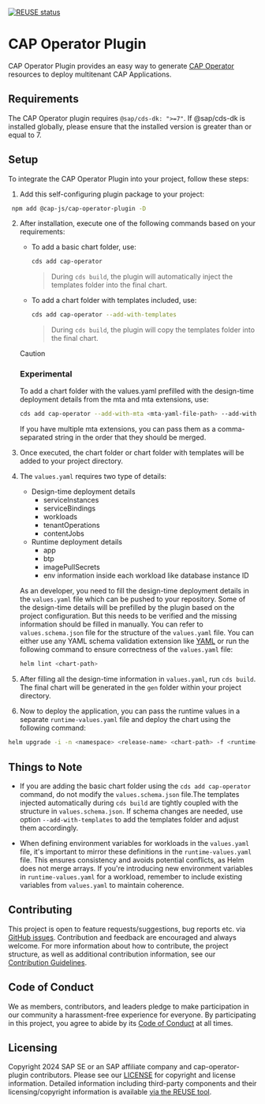 [![REUSE status](https://api.reuse.software/badge/github.com/cap-js/cap-operator-plugin)](https://api.reuse.software/info/github.com/cap-js/cap-operator-plugin)

# CAP Operator Plugin

CAP Operator Plugin provides an easy way to generate [CAP Operator](https://sap.github.io/cap-operator/) resources to deploy multitenant CAP Applications.

## Requirements

The CAP Operator plugin requires `@sap/cds-dk: ">=7"`. If @sap/cds-dk is installed globally, please ensure that the installed version is greater than or equal to 7.

## Setup

To integrate the CAP Operator Plugin into your project, follow these steps:

1. Add this self-configuring plugin package to your project:

```sh
 npm add @cap-js/cap-operator-plugin -D
```

2. After installation, execute one of the following commands based on your requirements:

    * To add a basic chart folder, use:
        ```sh
        cds add cap-operator
        ```
        > During `cds build`, the plugin will automatically inject the templates folder into the final chart.

    * To add a chart folder with templates included, use:
        ```sh
        cds add cap-operator --add-with-templates
        ```
        > During `cds build`, the plugin will copy the templates folder into the final chart.

    > [!CAUTION]
    > ### Experimental
    > To add a chart folder with the values.yaml prefilled with the design-time deployment details from the mta and mta extensions, use:
    >```sh
    > cds add cap-operator --add-with-mta <mta-yaml-file-path> --add-with-mta-extensions <mta-ext-yaml-file-path>
    >```
    > If you have multiple mta extensions, you can pass them as a comma-separated string in the order that they should be merged.

3. Once executed, the chart folder or chart folder with templates will be added to your project directory.

4. The `values.yaml` requires two type of details:

    * Design-time deployment details
        - serviceInstances
        - serviceBindings
        - workloads
        - tenantOperations
        - contentJobs
    * Runtime deployment details
        - app
        - btp
        - imagePullSecrets
        - env information inside each workload like database instance ID

    As an developer, you need to fill the design-time deployment details in the `values.yaml` file which can be pushed to your repository. Some of the design-time details will be prefilled by the plugin based on the project configuration. But this needs to be verified and the missing information should be filled in manually. You can refer to `values.schema.json` file for the structure of the `values.yaml` file. You can either use any YAML schema validation extension like [YAML](https://marketplace.visualstudio.com/items?itemName=redhat.vscode-yaml) or run the following command to ensure correctness of the `values.yaml` file:

    ```sh
    helm lint <chart-path>
    ```

5. After filling all the design-time information in `values.yaml`, run `cds build`. The final chart will be generated in the `gen` folder within your project directory.

6. Now to deploy the application, you can pass the runtime values in a separate `runtime-values.yaml` file and deploy the chart using the following command:

```sh
helm upgrade -i -n <namespace> <release-name> <chart-path> -f <runtime-values.yaml-path>
```

## Things to Note

* If you are adding the basic chart folder using the `cds add cap-operator` command, do not modify the `values.schema.json` file.The templates injected automatically during `cds build` are tightly coupled with the structure in `values.schema.json`. If schema changes are needed, use option `--add-with-templates` to add the templates folder and adjust them accordingly.

* When defining environment variables for workloads in the `values.yaml` file, it's important to mirror these definitions in the `runtime-values.yaml` file. This ensures consistency and avoids potential conflicts, as Helm does not merge arrays. If you're introducing new environment variables in `runtime-values.yaml` for a workload, remember to include existing variables from `values.yaml` to maintain coherence.

## Contributing

This project is open to feature requests/suggestions, bug reports etc. via [GitHub issues](https://github.com/cap-js/cap-operator-plugin/issues). Contribution and feedback are encouraged and always welcome. For more information about how to contribute, the project structure, as well as additional contribution information, see our [Contribution Guidelines](CONTRIBUTING.md).

## Code of Conduct

We as members, contributors, and leaders pledge to make participation in our community a harassment-free experience for everyone. By participating in this project, you agree to abide by its [Code of Conduct](CODE_OF_CONDUCT.md) at all times.

## Licensing

Copyright 2024 SAP SE or an SAP affiliate company and cap-operator-plugin contributors. Please see our [LICENSE](LICENSE) for copyright and license information. Detailed information including third-party components and their licensing/copyright information is available [via the REUSE tool](https://api.reuse.software/info/github.com/cap-js/cap-operator-plugin).
